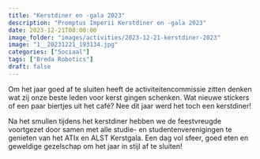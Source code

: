 ```yaml
---
title: "Kerstdiner en -gala 2023"
description: "Promptus Imperii Kerstdiner en -gala 2023"
date: 2023-12-21T00:00:00
image_folder: "images/activities/2023-12-21-kerstdiner-2023"
image: "1__20231221_193134.jpg"
categories: ["Sociaal"]
tags: ["Breda Robotics"]
draft: false
---
```


Om het jaar goed af te sluiten heeft de activiteitencommissie zitten denken wat zij onze beste leden voor kerst gingen schenken. Wat nieuwe stickers of een paar biertjes uit het café? Nee dit jaar werd het toch een kerstdiner!

Na het smullen tijdens het kerstdiner hebben we de feestvreugde voortgezet door samen met alle studie- en studentenverenigingen te genieten van het ATIx en ALST Kerstgala. Een dag vol sfeer, goed eten en geweldige gezelschap om het jaar in stijl af te sluiten!